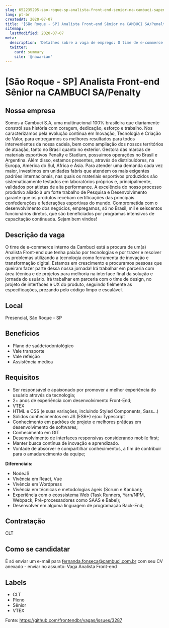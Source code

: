 ```yaml
---
slug: 652235295-sao-roque-sp-analista-front-end-senior-na-cambuci-sapenalty
lang: pt-br
createdAt: 2020-07-07
title: '[São Roque - SP] Analista Front-end Sênior na CAMBUCI SA/Penalty - Vaga de Emprego'
sitemap:
  lastModified: 2020-07-07
meta:
  description: 'Detalhes sobre a vaga de emprego: O time de e-commerce interno da Cambuci está a procura de um(a) Analista Front-end que tenha paixão por tecnologias e por trazer e resolver os problemas utilizando a tecnologia como ferramenta de inovação e transformação digital. Estamos em crescimento e procuramos pessoas que queiram fazer parte dessa nossa jornada! Irá trabalhar em parceria com área técnica e de projetos para melhoria na interface final da solução e jornada do usuário. Irá trabalhar em parceria com o time de design, no projeto de interfaces e UX do produto, seguindo fielmente as especificações, prezando pelo código limpo e escalável.'
  twitter:
    card: summary
    site: '@nawarian'
---
```


# [São Roque - SP] Analista Front-end Sênior na CAMBUCI SA/Penalty

<!-- 
==================================================
 [São Roque - SP]  - Analista Front-end na CAMBUCI SA/Penalty
==================================================
-->

## Nossa empresa

Somos a Cambuci S.A, uma multinacional 100% brasileira que diariamente constrói sua história com coragem, dedicação, esforço e trabalho.  Nos caracterizamos pela evolução contínua em Inovação, Tecnologia e Criação de Valor, para entregarmos os melhores resultados para todos intervenientes da nossa cadeia, bem como ampliação dos nossos territórios de atuação, tanto no Brasil quanto no exterior.
Gestora das marcas de materiais esportivos Penalty e Stadium, possuímos operações no Brasil e Argentina. Além disso, estamos presentes, através de distribuidores, na Europa, América do Sul, África e Ásia.
Para atender uma demanda cada vez maior, investimos em unidades fabris que atendem os mais exigentes padrões internacionais, nas quais os materiais esportivos produzidos são sistematicamente testados em laboratórios próprios e, principalmente, validados por atletas de alta performance. A excelência do nosso processo produtivo aliado à um forte trabalho de Pesquisa e Desenvolvimento garante que os produtos recebam certificações das principais confederações e federações esportivas do mundo.
Comprometida com o desenvolvimento dos negócios, empregamos, só no Brasil, mil e seiscentos funcionários diretos, que são beneficiados por programas intensivos de capacitação continuada.
Sejam bem vindos!

## Descrição da vaga

O time de e-commerce interno da Cambuci está a procura de um(a) Analista Front-end que tenha paixão por tecnologias e por trazer e resolver os problemas utilizando a tecnologia como ferramenta de inovação e transformação digital.
Estamos em crescimento e procuramos pessoas que queiram fazer parte dessa nossa jornada!
Irá trabalhar em parceria com área técnica e de projetos para melhoria na interface final da solução e jornada do usuário.
Irá trabalhar em parceria com o time de design, no projeto de interfaces e UX do produto, seguindo fielmente as especificações, prezando pelo código limpo e escalável.

## Local

Presencial, São Roque - SP

## Benefícios

- Plano de saúde/odontológico
- Vale transporte
- Vale refeição
- Assistência médica

## Requisitos
- Ser responsável e apaixonado por promover a melhor experiência do usuário através da tecnologia;
- 2+ anos de experiência com desenvolvimento Front-End;
- VTEX
- HTML e CSS (e suas variações, incluindo Styled Components, Sass...)
- Sólidos conhecimentos em JS (ES6+) e/ou Typescript
- Conhecimento em padrões de projeto e melhores práticas em desenvolvimento de softwares;
- Conhecimento em GIT
- Desenvolvimento de interfaces responsivas considerando mobile first;
- Manter busca contínua de inovação e aprendizado.
- Vontade de absorver e compartilhar conhecimentos, a fim de contribuir para o amadurecimento da equipe;

**Diferenciais:**
- NodeJS
- Vivência em React, Vue
- Vivência em Wordpress
- Vivência em técnicas e metodologias ágeis (Scrum e Kanban);
- Experiência com o ecossistema Web (Task Runners, Yarn/NPM, Webpack, Pré-processadores como SAAS e Babel);
- Desenvolver em alguma linguagem de programação Back-End;

## Contratação

CLT


## Como se candidatar

É só enviar um e-mail para fernanda.fonseca@cambuci.com.br com seu CV anexado - enviar no assunto: Vaga Analista Front-end

## Labels
- CLT
- Pleno
- Sênior
- VTEX


Fonte: https://github.com/frontendbr/vagas/issues/3287